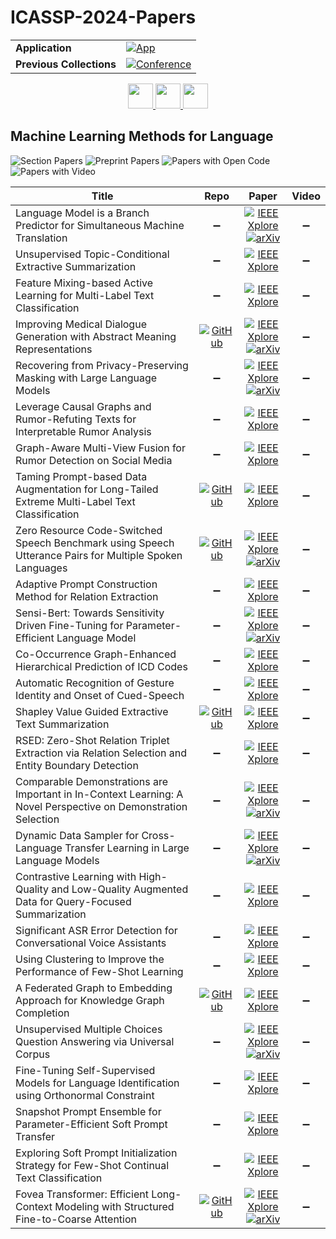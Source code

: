 # ICASSP-2024-Papers

<table>
    <tr>
        <td><strong>Application</strong></td>
        <td>
            <a href="https://huggingface.co/spaces/DmitryRyumin/NewEraAI-Papers" style="float:left;">
                <img src="https://img.shields.io/badge/🤗-NewEraAI--Papers-FFD21F.svg" alt="App" />
            </a>
        </td>
    </tr>
    <tr>
        <td><strong>Previous Collections</strong></td>
        <td>
            <a href="https://github.com/DmitryRyumin/ICASSP-2023-24-Papers/blob/main/README_2023.md">
                <img src="http://img.shields.io/badge/ICASSP-2023-0073AE.svg" alt="Conference">
            </a>
        </td>
    </tr>
</table>

<div align="center">
    <a href="https://github.com/DmitryRyumin/ICASSP-2023-24-Papers/blob/main/sections/2024/main/MLSP-L7.md">
        <img src="https://cdn.jsdelivr.net/gh/DmitryRyumin/NewEraAI-Papers@main/images/left.svg" width="40" alt="" />
    </a>
    <a href="https://github.com/DmitryRyumin/ICASSP-2023-24-Papers/">
        <img src="https://cdn.jsdelivr.net/gh/DmitryRyumin/NewEraAI-Papers@main/images/home.svg" width="40" alt="" />
    </a>
    <a href="https://github.com/DmitryRyumin/ICASSP-2023-24-Papers/blob/main/sections/2024/main/SPED-L1.md">
        <img src="https://cdn.jsdelivr.net/gh/DmitryRyumin/NewEraAI-Papers@main/images/right.svg" width="40" alt="" />
    </a>
</div>

## Machine Learning Methods for Language

![Section Papers](https://img.shields.io/badge/Section%20Papers-26-42BA16) ![Preprint Papers](https://img.shields.io/badge/Preprint%20Papers-9-b31b1b) ![Papers with Open Code](https://img.shields.io/badge/Papers%20with%20Open%20Code-6-1D7FBF) ![Papers with Video](https://img.shields.io/badge/Papers%20with%20Video-0-FF0000)

| **Title** | **Repo** | **Paper** | **Video** |
|-----------|:--------:|:---------:|:---------:|
| Language Model is a Branch Predictor for Simultaneous Machine Translation | :heavy_minus_sign: | [![IEEE Xplore](https://img.shields.io/badge/IEEE-10447486-E4A42C.svg)](https://ieeexplore.ieee.org/document/10447486) <br/> [![arXiv](https://img.shields.io/badge/arXiv-2312.14488-b31b1b.svg)](https://arxiv.org/abs/2312.14488) | :heavy_minus_sign: |
| Unsupervised Topic-Conditional Extractive Summarization | :heavy_minus_sign: | [![IEEE Xplore](https://img.shields.io/badge/IEEE-10447347-E4A42C.svg)](https://ieeexplore.ieee.org/document/10447347) | :heavy_minus_sign: |
| Feature Mixing-based Active Learning for Multi-Label Text Classification | :heavy_minus_sign: | [![IEEE Xplore](https://img.shields.io/badge/IEEE-10448407-E4A42C.svg)](https://ieeexplore.ieee.org/document/10448407) | :heavy_minus_sign: |
| Improving Medical Dialogue Generation with Abstract Meaning Representations | [![GitHub](https://img.shields.io/github/stars/Bernard-Yang/MedDiaAMR?style=flat)](https://github.com/Bernard-Yang/MedDiaAMR) | [![IEEE Xplore](https://img.shields.io/badge/IEEE-10447688-E4A42C.svg)](https://ieeexplore.ieee.org/document/10447688) <br/> [![arXiv](https://img.shields.io/badge/arXiv-2309.10608-b31b1b.svg)](https://arxiv.org/abs/2309.10608) | :heavy_minus_sign: |
| Recovering from Privacy-Preserving Masking with Large Language Models | :heavy_minus_sign: | [![IEEE Xplore](https://img.shields.io/badge/IEEE-10448234-E4A42C.svg)](https://ieeexplore.ieee.org/document/10448234) <br/> [![arXiv](https://img.shields.io/badge/arXiv-2309.08628-b31b1b.svg)](https://arxiv.org/abs/2309.08628) | :heavy_minus_sign: |
| Leverage Causal Graphs and Rumor-Refuting Texts for Interpretable Rumor Analysis | :heavy_minus_sign: | [![IEEE Xplore](https://img.shields.io/badge/IEEE-10448443-E4A42C.svg)](https://ieeexplore.ieee.org/document/10448443) | :heavy_minus_sign: |
| Graph-Aware Multi-View Fusion for Rumor Detection on Social Media | :heavy_minus_sign: | [![IEEE Xplore](https://img.shields.io/badge/IEEE-10446777-E4A42C.svg)](https://ieeexplore.ieee.org/document/10446777) | :heavy_minus_sign: |
| Taming Prompt-based Data Augmentation for Long-Tailed Extreme Multi-Label Text Classification | [![GitHub](https://img.shields.io/github/stars/stxupengyu/XDA?style=flat)](https://github.com/stxupengyu/XDA) | [![IEEE Xplore](https://img.shields.io/badge/IEEE-10446315-E4A42C.svg)](https://ieeexplore.ieee.org/document/10446315) | :heavy_minus_sign: |
| Zero Resource Code-Switched Speech Benchmark using Speech Utterance Pairs for Multiple Spoken Languages | [![GitHub](https://img.shields.io/github/stars/nobel861017/cs_zs_baseline?style=flat)](https://github.com/nobel861017/cs_zs_baseline) | [![IEEE Xplore](https://img.shields.io/badge/IEEE-10446737-E4A42C.svg)](https://ieeexplore.ieee.org/document/10446737) <br/> [![arXiv](https://img.shields.io/badge/arXiv-2310.03018-b31b1b.svg)](https://arxiv.org/abs/2310.03018) | :heavy_minus_sign: |
| Adaptive Prompt Construction Method for Relation Extraction | :heavy_minus_sign: | [![IEEE Xplore](https://img.shields.io/badge/IEEE-10448452-E4A42C.svg)](https://ieeexplore.ieee.org/document/10448452) | :heavy_minus_sign: |
| Sensi-Bert: Towards Sensitivity Driven Fine-Tuning for Parameter-Efficient Language Model | :heavy_minus_sign: | [![IEEE Xplore](https://img.shields.io/badge/IEEE-10447812-E4A42C.svg)](https://ieeexplore.ieee.org/document/10447812) <br/> [![arXiv](https://img.shields.io/badge/arXiv-2307.11764-b31b1b.svg)](https://arxiv.org/abs/2307.11764) | :heavy_minus_sign: |
| Co-Occurrence Graph-Enhanced Hierarchical Prediction of ICD Codes | :heavy_minus_sign: | [![IEEE Xplore](https://img.shields.io/badge/IEEE-10447721-E4A42C.svg)](https://ieeexplore.ieee.org/document/10447721) | :heavy_minus_sign: |
| Automatic Recognition of Gesture Identity and Onset of Cued-Speech | :heavy_minus_sign: | [![IEEE Xplore](https://img.shields.io/badge/IEEE-10446932-E4A42C.svg)](https://ieeexplore.ieee.org/document/10446932) | :heavy_minus_sign: |
| Shapley Value Guided Extractive Text Summarization | [![GitHub](https://img.shields.io/github/stars/hustcxx/SVS?style=flat)](https://github.com/hustcxx/SVS) | [![IEEE Xplore](https://img.shields.io/badge/IEEE-10447115-E4A42C.svg)](https://ieeexplore.ieee.org/document/10447115) | :heavy_minus_sign: |
| RSED: Zero-Shot Relation Triplet Extraction via Relation Selection and Entity Boundary Detection | :heavy_minus_sign: | [![IEEE Xplore](https://img.shields.io/badge/IEEE-10448069-E4A42C.svg)](https://ieeexplore.ieee.org/document/10448069) | :heavy_minus_sign: |
| Comparable Demonstrations are Important in In-Context Learning: A Novel Perspective on Demonstration Selection | :heavy_minus_sign: | [![IEEE Xplore](https://img.shields.io/badge/IEEE-10448239-E4A42C.svg)](https://ieeexplore.ieee.org/document/10448239) <br/> [![arXiv](https://img.shields.io/badge/arXiv-2312.07476-b31b1b.svg)](https://arxiv.org/abs/2312.07476) | :heavy_minus_sign: |
| Dynamic Data Sampler for Cross-Language Transfer Learning in Large Language Models | :heavy_minus_sign: | [![IEEE Xplore](https://img.shields.io/badge/IEEE-10446640-E4A42C.svg)](https://ieeexplore.ieee.org/document/10446640) <br/> [![arXiv](https://img.shields.io/badge/arXiv-2405.10626-b31b1b.svg)](https://arxiv.org/abs/2405.10626) | :heavy_minus_sign: |
| Contrastive Learning with High-Quality and Low-Quality Augmented Data for Query-Focused Summarization | :heavy_minus_sign: | [![IEEE Xplore](https://img.shields.io/badge/IEEE-10447820-E4A42C.svg)](https://ieeexplore.ieee.org/document/10447820) | :heavy_minus_sign: |
| Significant ASR Error Detection for Conversational Voice Assistants | :heavy_minus_sign: | [![IEEE Xplore](https://img.shields.io/badge/IEEE-10448230-E4A42C.svg)](https://ieeexplore.ieee.org/document/10448230) | :heavy_minus_sign: |
| Using Clustering to Improve the Performance of Few-Shot Learning | :heavy_minus_sign: | [![IEEE Xplore](https://img.shields.io/badge/IEEE-10447442-E4A42C.svg)](https://ieeexplore.ieee.org/document/10447442) | :heavy_minus_sign: |
| A Federated Graph to Embedding Approach for Knowledge Graph Completion | [![GitHub](https://img.shields.io/github/stars/s460305450/FedGE?style=flat)](https://github.com/s460305450/FedGE) | [![IEEE Xplore](https://img.shields.io/badge/IEEE-10446731-E4A42C.svg)](https://ieeexplore.ieee.org/document/10446731) | :heavy_minus_sign: |
| Unsupervised Multiple Choices Question Answering via Universal Corpus | :heavy_minus_sign: | [![IEEE Xplore](https://img.shields.io/badge/IEEE-10446538-E4A42C.svg)](https://ieeexplore.ieee.org/document/10446538) <br/> [![arXiv](https://img.shields.io/badge/arXiv-2402.17333-b31b1b.svg)](https://arxiv.org/abs/2402.17333) | :heavy_minus_sign: |
| Fine-Tuning Self-Supervised Models for Language Identification using Orthonormal Constraint | :heavy_minus_sign: | [![IEEE Xplore](https://img.shields.io/badge/IEEE-10446751-E4A42C.svg)](https://ieeexplore.ieee.org/document/10446751) | :heavy_minus_sign: |
| Snapshot Prompt Ensemble for Parameter-Efficient Soft Prompt Transfer | :heavy_minus_sign: | [![IEEE Xplore](https://img.shields.io/badge/IEEE-10448070-E4A42C.svg)](https://ieeexplore.ieee.org/document/10448070) | :heavy_minus_sign: |
| Exploring Soft Prompt Initialization Strategy for Few-Shot Continual Text Classification | :heavy_minus_sign: | [![IEEE Xplore](https://img.shields.io/badge/IEEE-10448063-E4A42C.svg)](https://ieeexplore.ieee.org/document/10448063) | :heavy_minus_sign: |
| Fovea Transformer: Efficient Long-Context Modeling with Structured Fine-to-Coarse Attention | [![GitHub](https://img.shields.io/github/stars/ZiweiHe/Fovea-Transformer?style=flat)](https://github.com/ZiweiHe/Fovea-Transformer) | [![IEEE Xplore](https://img.shields.io/badge/IEEE-10446483-E4A42C.svg)](https://ieeexplore.ieee.org/document/10446483) <br/> [![arXiv](https://img.shields.io/badge/arXiv-2311.07102-b31b1b.svg)](https://arxiv.org/abs/2311.07102) | :heavy_minus_sign: |
